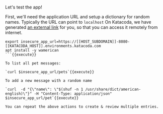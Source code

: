 
Let's test the app!

First, we'll need the application URL and setup a dictionary for random names.
Typically the URL can point to `localhost`
On Katacoda, we have generated [an external link](https://[[HOST_SUBDOMAIN]]-8080-[[KATACODA_HOST]].environments.katacoda.com/pets) for you, so that you can access it remotely from internet.


```
export insecure_app_url=https://[[HOST_SUBDOMAIN]]-8080-[[KATACODA_HOST]].environments.katacoda.com
apt install -y wamerican
```{{execute}}

To list all pet messages:

`curl $insecure_app_url/pets`{{execute}}

To add a new message with a random name

`curl  -d "{\"name\": \"$(shuf -n 1 /usr/share/dict/american-english)\"}" -H "Content-Type: application/json" $insecure_app_url/pet`{{execute}}

You can repeat the above actions to create & review multiple entries.
